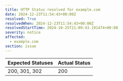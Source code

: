 ```yaml
---
title: HTTP Status resolved for example.com
date: 2024-12-23T11:54:43+00:00Z
resolved: True
resolvedWhen: 2024-12-23T11:54:43+00:00Z
resolvedStartTime: 2024-10-25T21:09:43.191474+00:00
severity: notice
affected:
  - example.com
section: issue
---
```


| Expected Statuses | Actual Status  |
|-------------------|----------------|
| 200, 301, 302 | 200 |
